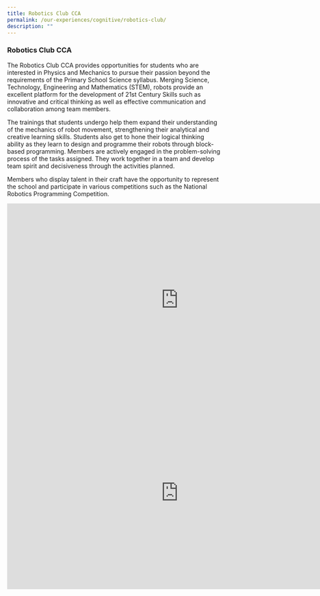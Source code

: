 ```yaml
---
title: Robotics Club CCA
permalink: /our-experiences/cognitive/robotics-club/
description: ""
---
```



### **Robotics Club CCA**
The Robotics Club CCA provides opportunities for students who are interested in Physics and Mechanics to pursue their passion beyond the requirements of the Primary School Science syllabus. Merging Science, Technology, Engineering and Mathematics (STEM), robots provide an excellent platform for the development of 21st Century Skills such as innovative and critical thinking as well as effective communication and collaboration among team members.

The trainings that students undergo help them expand their understanding of the mechanics of robot movement, strengthening their analytical and creative learning skills. Students also get to hone their logical thinking ability as they learn to design and programme their robots through block-based programming. Members are actively engaged in the problem-solving process of the tasks assigned. They work together in a team and develop team spirit and decisiveness through the activities planned. 

Members who display talent in their craft have the opportunity to represent the school and participate in various competitions such as the National Robotics Programming Competition. 

<iframe allowfullscreen="" allow="accelerometer; autoplay; clipboard-write; encrypted-media; gyroscope; picture-in-picture" frameborder="0" title="11. Robotics CCA promo video" src="https://www.youtube.com/embed/D7WqBRxyN5w" height="450" width="800"></iframe>

<iframe allowfullscreen="true" height="450" width="800" frameborder="0" src="https://docs.google.com/presentation/d/e/2PACX-1vT-l0dzMBJLLQHQE15Pl7kDzMaxdnZx3MtNIujXj8XVnu9uxznNpczwZfTAaVCeiEc_VR-SCMLLi7oY/embed?start=false&amp;loop=false&amp;delayms=3000"></iframe>